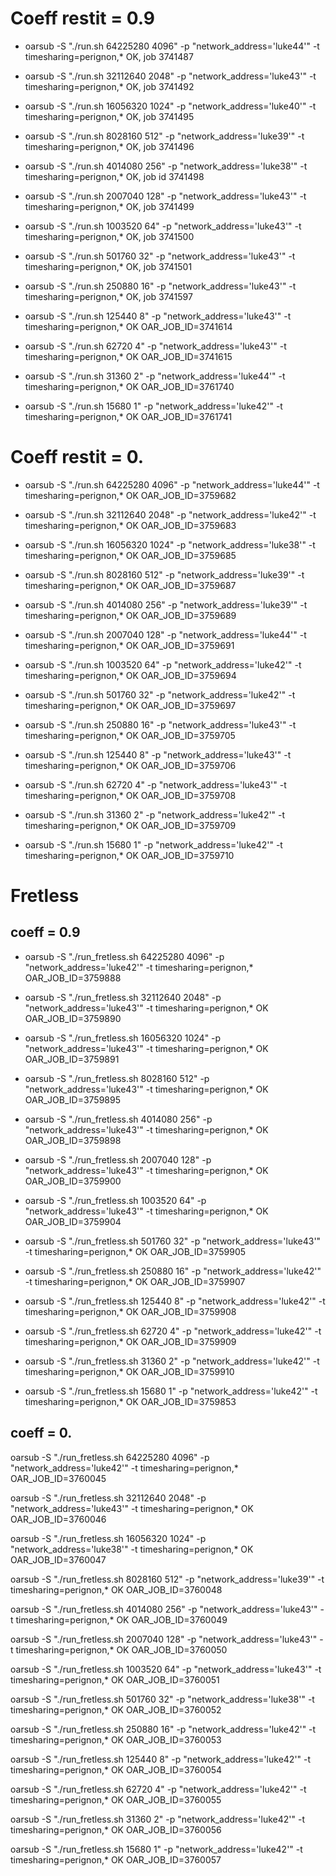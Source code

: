 
# Coeff restit = 0.9

* oarsub -S "./run.sh 64225280 4096" -p "network_address='luke44'" -t timesharing=perignon,*
OK, job 3741487

* oarsub -S "./run.sh 32112640 2048" -p "network_address='luke43'" -t timesharing=perignon,*
OK, job 3741492

* oarsub -S "./run.sh 16056320 1024" -p "network_address='luke40'" -t timesharing=perignon,*
OK, job 3741495

* oarsub -S "./run.sh 8028160 512" -p "network_address='luke39'" -t timesharing=perignon,*
OK, job 3741496

* oarsub -S "./run.sh 4014080 256" -p "network_address='luke38'" -t timesharing=perignon,*
OK, job id 3741498

* oarsub -S "./run.sh 2007040 128" -p "network_address='luke43'" -t timesharing=perignon,*
OK, job 3741499

* oarsub -S "./run.sh 1003520 64" -p "network_address='luke43'" -t timesharing=perignon,*
OK,  job 3741500

* oarsub -S "./run.sh 501760 32" -p "network_address='luke43'" -t timesharing=perignon,*
OK, job 3741501

* oarsub -S "./run.sh 250880 16" -p "network_address='luke43'" -t timesharing=perignon,*
OK, job 3741597

* oarsub -S "./run.sh 125440 8" -p "network_address='luke43'" -t timesharing=perignon,*
OK OAR_JOB_ID=3741614

* oarsub -S "./run.sh  62720 4" -p "network_address='luke43'" -t timesharing=perignon,*
OK OAR_JOB_ID=3741615

* oarsub -S "./run.sh 31360 2" -p "network_address='luke44'" -t timesharing=perignon,*
OK OAR_JOB_ID=3761740

* oarsub -S "./run.sh 15680 1" -p "network_address='luke42'" -t timesharing=perignon,*
OK OAR_JOB_ID=3761741

# Coeff restit = 0.
* oarsub -S "./run.sh 64225280 4096" -p "network_address='luke44'" -t timesharing=perignon,*
OK OAR_JOB_ID=3759682

* oarsub -S "./run.sh 32112640 2048" -p "network_address='luke42'" -t timesharing=perignon,*
OK OAR_JOB_ID=3759683

* oarsub -S "./run.sh 16056320 1024" -p "network_address='luke38'" -t timesharing=perignon,*
OK OAR_JOB_ID=3759685

* oarsub -S "./run.sh 8028160 512" -p "network_address='luke39'" -t timesharing=perignon,*
OK OAR_JOB_ID=3759687

* oarsub -S "./run.sh 4014080 256" -p "network_address='luke39'" -t timesharing=perignon,*
OK OAR_JOB_ID=3759689

* oarsub -S "./run.sh 2007040 128" -p "network_address='luke44'" -t timesharing=perignon,*
OK OAR_JOB_ID=3759691

* oarsub -S "./run.sh 1003520 64" -p "network_address='luke42'" -t timesharing=perignon,*
OK OAR_JOB_ID=3759694

* oarsub -S "./run.sh 501760 32" -p "network_address='luke42'" -t timesharing=perignon,*
OK OAR_JOB_ID=3759697

* oarsub -S "./run.sh 250880 16" -p "network_address='luke43'" -t timesharing=perignon,*
OK OAR_JOB_ID=3759705

* oarsub -S "./run.sh 125440 8" -p "network_address='luke43'" -t timesharing=perignon,*
OK OAR_JOB_ID=3759706

* oarsub -S "./run.sh  62720 4" -p "network_address='luke43'" -t timesharing=perignon,*
OK OAR_JOB_ID=3759708

* oarsub -S "./run.sh 31360 2" -p "network_address='luke42'" -t timesharing=perignon,*
OK OAR_JOB_ID=3759709

* oarsub -S "./run.sh 15680 1" -p "network_address='luke42'" -t timesharing=perignon,*
OK OAR_JOB_ID=3759710



# Fretless
## coeff = 0.9

* oarsub -S "./run_fretless.sh 64225280 4096" -p "network_address='luke42'" -t timesharing=perignon,*
OAR_JOB_ID=3759888

* oarsub -S "./run_fretless.sh  32112640 2048" -p "network_address='luke43'" -t timesharing=perignon,*
OK OAR_JOB_ID=3759890

* oarsub -S "./run_fretless.sh 16056320 1024" -p "network_address='luke43'" -t timesharing=perignon,*
OK OAR_JOB_ID=3759891

* oarsub -S "./run_fretless.sh 8028160 512" -p "network_address='luke43'" -t timesharing=perignon,*
OK OAR_JOB_ID=3759895

* oarsub -S "./run_fretless.sh 4014080 256" -p "network_address='luke43'" -t timesharing=perignon,*
OK OAR_JOB_ID=3759898

* oarsub -S "./run_fretless.sh 2007040 128" -p "network_address='luke43'" -t timesharing=perignon,*
OK OAR_JOB_ID=3759900

* oarsub -S "./run_fretless.sh 1003520 64" -p "network_address='luke43'" -t timesharing=perignon,*
OK OAR_JOB_ID=3759904

* oarsub -S "./run_fretless.sh 501760 32" -p "network_address='luke43'" -t timesharing=perignon,*
OK OAR_JOB_ID=3759905

* oarsub -S "./run_fretless.sh 250880 16" -p "network_address='luke42'" -t timesharing=perignon,*
OK OAR_JOB_ID=3759907

* oarsub -S "./run_fretless.sh 125440 8" -p "network_address='luke42'" -t timesharing=perignon,*
OK OAR_JOB_ID=3759908

* oarsub -S "./run_fretless.sh 62720 4" -p "network_address='luke42'" -t timesharing=perignon,*
OK OAR_JOB_ID=3759909

* oarsub -S "./run_fretless.sh 31360 2" -p "network_address='luke42'" -t timesharing=perignon,*
OK OAR_JOB_ID=3759910

* oarsub -S "./run_fretless.sh 15680 1" -p "network_address='luke42'" -t timesharing=perignon,*
OK OAR_JOB_ID=3759853

## coeff = 0.


oarsub -S "./run_fretless.sh 64225280 4096" -p "network_address='luke42'" -t timesharing=perignon,*
OAR_JOB_ID=3760045

oarsub -S "./run_fretless.sh  32112640 2048" -p "network_address='luke43'" -t timesharing=perignon,*
OK OAR_JOB_ID=3760046

oarsub -S "./run_fretless.sh 16056320 1024" -p "network_address='luke38'" -t timesharing=perignon,*
OK OAR_JOB_ID=3760047

oarsub -S "./run_fretless.sh 8028160 512" -p "network_address='luke39'" -t timesharing=perignon,*
OK OAR_JOB_ID=3760048

oarsub -S "./run_fretless.sh 4014080 256" -p "network_address='luke43'" -t timesharing=perignon,*
OK OAR_JOB_ID=3760049

oarsub -S "./run_fretless.sh 2007040 128" -p "network_address='luke43'" -t timesharing=perignon,*
OK OAR_JOB_ID=3760050

oarsub -S "./run_fretless.sh 1003520 64" -p "network_address='luke43'" -t timesharing=perignon,*
OK OAR_JOB_ID=3760051

oarsub -S "./run_fretless.sh 501760 32" -p "network_address='luke38'" -t timesharing=perignon,*
OK OAR_JOB_ID=3760052

oarsub -S "./run_fretless.sh 250880 16" -p "network_address='luke42'" -t timesharing=perignon,*
OK OAR_JOB_ID=3760053

oarsub -S "./run_fretless.sh 125440 8" -p "network_address='luke42'" -t timesharing=perignon,*
OK OAR_JOB_ID=3760054

oarsub -S "./run_fretless.sh 62720 4" -p "network_address='luke42'" -t timesharing=perignon,*
OK OAR_JOB_ID=3760055

oarsub -S "./run_fretless.sh 31360 2" -p "network_address='luke42'" -t timesharing=perignon,*
OK OAR_JOB_ID=3760056

oarsub -S "./run_fretless.sh 15680 1" -p "network_address='luke42'" -t timesharing=perignon,*
OK OAR_JOB_ID=3760057

